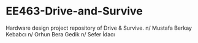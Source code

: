 # EE463-Drive-and-Survive
Hardware design project repository of Drive &amp; Survive. n/
Mustafa Berkay Kebabcı n/
Orhun Bera Gedik n/
Sefer İdacı
